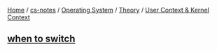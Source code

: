 [Home](https://mengxianbin.github.io) /
[cs-notes](https://mengxianbin.github.io/cs-notes/site) /
[Operating System](https://mengxianbin.github.io/cs-notes/site/Operating%20System) /
[Theory](https://mengxianbin.github.io/cs-notes/site/Operating%20System/Theory) /
[User Context & Kernel Context](https://mengxianbin.github.io/cs-notes/site/Operating%20System/Theory/User%20Context%20&%20Kernel%20Context)

## [when to switch](https://mengxianbin.github.io/cs-notes/site/Operating%20System/Theory/User%20Context%20&%20Kernel%20Context/when%20to%20switch)
